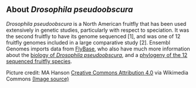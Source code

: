About *Drosophila pseudoobscura*
--------------------------------

*Drosophila pseudoobscura* is a North American fruitfly that has been
used extensively in genetic studies, particularly with respect to
speciation. It was the second fruitfly to have its genome sequenced
\[1\], and was one of 12 fruitfly genomes included in a large
comparative study \[2\]. Ensembl Genomes imports data from
[FlyBase](https://flybase.org/), who also have much more information about
the [biology of *Drosophila
pseudoobscura*](https://fb2017_05.flybase.org/reports/FBsp00000201.html), and a
[phylogeny of the 12 sequenced fruitfly
species](https://fb2017_05.flybase.org/static_pages/species/sequenced_species.html).

Picture credit:
MA Hanson [Creative Commons Attribution 4.0](https://creativecommons.org/licenses/by-sa/4.0) via Wikimedia Commons [(Image source)](https://commons.wikimedia.org/wiki/File:Dpse_1.tif)
